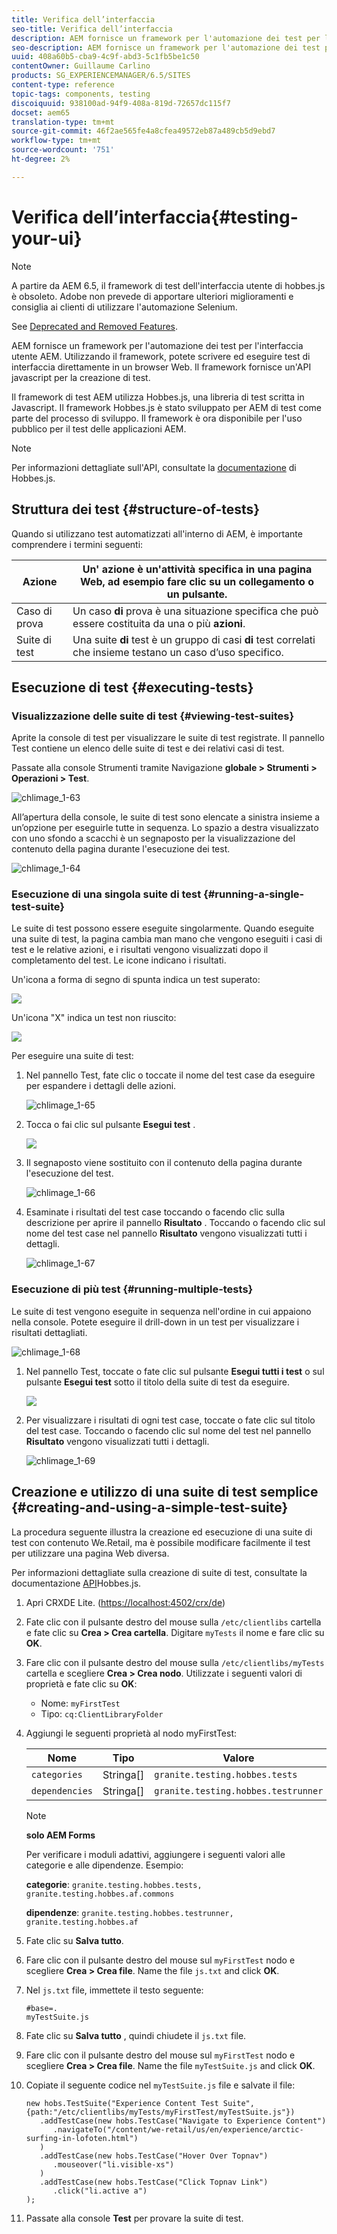 ```yaml
---
title: Verifica dell’interfaccia
seo-title: Verifica dell’interfaccia
description: AEM fornisce un framework per l'automazione dei test per l'interfaccia utente AEM
seo-description: AEM fornisce un framework per l'automazione dei test per l'interfaccia utente AEM
uuid: 408a60b5-cba9-4c9f-abd3-5c1fb5be1c50
contentOwner: Guillaume Carlino
products: SG_EXPERIENCEMANAGER/6.5/SITES
content-type: reference
topic-tags: components, testing
discoiquuid: 938100ad-94f9-408a-819d-72657dc115f7
docset: aem65
translation-type: tm+mt
source-git-commit: 46f2ae565fe4a8cfea49572eb87a489cb5d9ebd7
workflow-type: tm+mt
source-wordcount: '751'
ht-degree: 2%

---
```



# Verifica dell’interfaccia{#testing-your-ui}

>[!NOTE]
>
>A partire da AEM 6.5, il framework di test dell&#39;interfaccia utente di hobbes.js è obsoleto.  Adobe non prevede di apportare ulteriori miglioramenti e consiglia ai clienti di utilizzare l&#39;automazione Selenium.
>
>See [Deprecated and Removed Features](/help/release-notes/deprecated-removed-features.md).

AEM fornisce un framework per l&#39;automazione dei test per l&#39;interfaccia utente AEM. Utilizzando il framework, potete scrivere ed eseguire test di interfaccia direttamente in un browser Web. Il framework fornisce un&#39;API javascript per la creazione di test.

Il framework di test AEM utilizza Hobbes.js, una libreria di test scritta in Javascript. Il framework Hobbes.js è stato sviluppato per AEM di test come parte del processo di sviluppo. Il framework è ora disponibile per l&#39;uso pubblico per il test delle applicazioni AEM.

>[!NOTE]
>
>Per informazioni dettagliate sull&#39;API, consultate la [documentazione](https://helpx.adobe.com/experience-manager/6-5/sites/developing/using/reference-materials/test-api/index.html) di Hobbes.js.

## Struttura dei test {#structure-of-tests}

Quando si utilizzano test automatizzati all&#39;interno di AEM, è importante comprendere i termini seguenti:

| Azione | Un&#39; **azione** è un&#39;attività specifica in una pagina Web, ad esempio fare clic su un collegamento o un pulsante. |
|---|---|
| Caso di prova | Un caso **di** prova è una situazione specifica che può essere costituita da una o più **azioni**. |
| Suite di test | Una suite **di** test è un gruppo di casi **di** test correlati che insieme testano un caso d’uso specifico. |

## Esecuzione di test {#executing-tests}

### Visualizzazione delle suite di test {#viewing-test-suites}

Aprite la console di test per visualizzare le suite di test registrate. Il pannello Test contiene un elenco delle suite di test e dei relativi casi di test.

Passate alla console Strumenti tramite Navigazione **globale > Strumenti > Operazioni > Test**.

![chlimage_1-63](assets/chlimage_1-63.png)

All’apertura della console, le suite di test sono elencate a sinistra insieme a un’opzione per eseguirle tutte in sequenza. Lo spazio a destra visualizzato con uno sfondo a scacchi è un segnaposto per la visualizzazione del contenuto della pagina durante l&#39;esecuzione dei test.

![chlimage_1-64](assets/chlimage_1-64.png)

### Esecuzione di una singola suite di test {#running-a-single-test-suite}

Le suite di test possono essere eseguite singolarmente. Quando eseguite una suite di test, la pagina cambia man mano che vengono eseguiti i casi di test e le relative azioni, e i risultati vengono visualizzati dopo il completamento del test. Le icone indicano i risultati.

Un&#39;icona a forma di segno di spunta indica un test superato:

![](do-not-localize/chlimage_1-2.png)

Un&#39;icona &quot;X&quot; indica un test non riuscito:

![](do-not-localize/chlimage_1-3.png)

Per eseguire una suite di test:

1. Nel pannello Test, fate clic o toccate il nome del test case da eseguire per espandere i dettagli delle azioni.

   ![chlimage_1-65](assets/chlimage_1-65.png)

1. Tocca o fai clic sul pulsante **Esegui test** .

   ![](do-not-localize/chlimage_1-4.png)

1. Il segnaposto viene sostituito con il contenuto della pagina durante l&#39;esecuzione del test.

   ![chlimage_1-66](assets/chlimage_1-66.png)

1. Esaminate i risultati del test case toccando o facendo clic sulla descrizione per aprire il pannello **Risultato** . Toccando o facendo clic sul nome del test case nel pannello **Risultato** vengono visualizzati tutti i dettagli.

   ![chlimage_1-67](assets/chlimage_1-67.png)

### Esecuzione di più test {#running-multiple-tests}

Le suite di test vengono eseguite in sequenza nell&#39;ordine in cui appaiono nella console. Potete eseguire il drill-down in un test per visualizzare i risultati dettagliati.

![chlimage_1-68](assets/chlimage_1-68.png)

1. Nel pannello Test, toccate o fate clic sul pulsante **Esegui tutti i test** o sul pulsante **Esegui test** sotto il titolo della suite di test da eseguire.

   ![](do-not-localize/chlimage_1-5.png)

1. Per visualizzare i risultati di ogni test case, toccate o fate clic sul titolo del test case. Toccando o facendo clic sul nome del test nel pannello **Risultato** vengono visualizzati tutti i dettagli.

   ![chlimage_1-69](assets/chlimage_1-69.png)

## Creazione e utilizzo di una suite di test semplice {#creating-and-using-a-simple-test-suite}

La procedura seguente illustra la creazione ed esecuzione di una suite di test con contenuto [](/help/sites-developing/we-retail.md)We.Retail, ma è possibile modificare facilmente il test per utilizzare una pagina Web diversa.

Per informazioni dettagliate sulla creazione di suite di test, consultate la documentazione [API](https://helpx.adobe.com/experience-manager/6-5/sites/developing/using/reference-materials/test-api/index.html)Hobbes.js.

1. Apri CRXDE Lite. ([https://localhost:4502/crx/de](https://localhost:4502/crx/de))
1. Fate clic con il pulsante destro del mouse sulla `/etc/clientlibs` cartella e fate clic su **Crea > Crea cartella**. Digitare `myTests` il nome e fare clic su **OK**.
1. Fare clic con il pulsante destro del mouse sulla `/etc/clientlibs/myTests` cartella e scegliere **Crea > Crea nodo**. Utilizzate i seguenti valori di proprietà e fate clic su **OK**:

   * Nome: `myFirstTest`
   * Tipo: `cq:ClientLibraryFolder`

1. Aggiungi le seguenti proprietà al nodo myFirstTest:

   | Nome | Tipo | Valore |
   |---|---|---|
   | `categories` | Stringa[] | `granite.testing.hobbes.tests` |
   | `dependencies` | Stringa[] | `granite.testing.hobbes.testrunner` |

   >[!NOTE]
   >
   >**solo AEM Forms**
   >
   >
   >Per verificare i moduli adattivi, aggiungere i seguenti valori alle categorie e alle dipendenze. Esempio:
   >
   >
   >**categorie**: `granite.testing.hobbes.tests, granite.testing.hobbes.af.commons`
   >
   >
   >**dipendenze**: `granite.testing.hobbes.testrunner, granite.testing.hobbes.af`

1. Fate clic su **Salva tutto**.
1. Fare clic con il pulsante destro del mouse sul `myFirstTest` nodo e scegliere **Crea > Crea file**. Name the file `js.txt` and click **OK**.
1. Nel `js.txt` file, immettete il testo seguente:

   ```
   #base=.
   myTestSuite.js
   ```

1. Fate clic su **Salva tutto** , quindi chiudete il `js.txt` file.
1. Fare clic con il pulsante destro del mouse sul `myFirstTest` nodo e scegliere **Crea > Crea file**. Name the file `myTestSuite.js` and click **OK**.
1. Copiate il seguente codice nel `myTestSuite.js` file e salvate il file:

   ```
   new hobs.TestSuite("Experience Content Test Suite", {path:"/etc/clientlibs/myTests/myFirstTest/myTestSuite.js"})
      .addTestCase(new hobs.TestCase("Navigate to Experience Content")
         .navigateTo("/content/we-retail/us/en/experience/arctic-surfing-in-lofoten.html")
      )
      .addTestCase(new hobs.TestCase("Hover Over Topnav")
         .mouseover("li.visible-xs")
      )
      .addTestCase(new hobs.TestCase("Click Topnav Link")
         .click("li.active a")
   );
   ```

1. Passate alla console **Test** per provare la suite di test.
